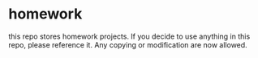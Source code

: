 # homework
this repo stores homework projects.
If you decide to use anything in this repo, please reference it.
Any copying or modification are now allowed.
